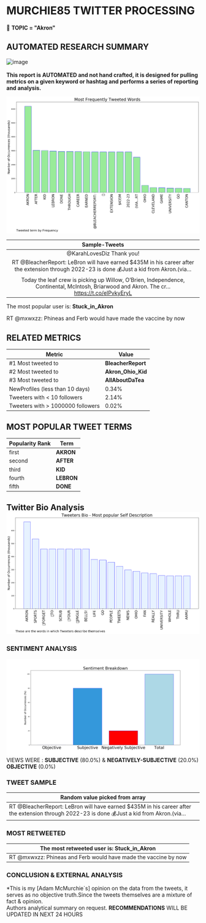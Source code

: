 # MURCHIE85 TWITTER PROCESSING 
&#x1F34E; **TOPIC = "Akron"**

## AUTOMATED RESEARCH SUMMARY

![image](https://marketingplatform.google.com/about/static/images/gmp/analytics-smb-benefit.jpg)
<br></br>
<b> This report is AUTOMATED and not hand crafted, it is designed for pulling metrics on a given keyword or hashtag and performs a series of reporting and analysis.</b>



![image](TWEETS.png)



|                **Sample-Tweets**        |
| :-------------: |
| @KarahLovesDiz Thank you! |
| RT @BleacherReport: LeBron will have earned $435M in his career after the extension through 2022-23 is done 💰Just a kid from Akron.(via… |
| Today the leaf crew is picking up Willow, O’Brien, Independence, Continental, McIntosh, Briarwood and Akron. The cr… https://t.co/elPvkyEryL |

The most popular user is: **Stuck_in_Akron**
<div class="alert alert-block alert-danger"> RT @mxwxzz: Phineas and Ferb would have made the vaccine by now</div>

## RELATED METRICS<br>
| Metric | Value |
| ------------- | ------------- |
| #1 Most tweeted to  | **BleacherReport** |
| #2 Most tweeted to  | **Akron_Ohio_Kid** |
| #3 Most tweeted to  | **AllAboutDaTea** |
| NewProfiles (less than 10 days) | 0.34%  |
| Tweeters with < 10 followers  | 2.14%|
| Tweeters with > 1000000 followers  | 0.02%  |



## MOST POPULAR TWEET TERMS 


| Popularity Rank  | Term |
| ------------- | ------------- |
| first  | **AKRON**  |
| second  | **AFTER**  |
| third  | **KID** |
| fourth  | **LEBRON**  |
| fifth  | **DONE**  |


## Twitter Bio Analysis![image](BIO.png)
### SENTIMENT ANALYSIS
![image](sentiment.png)
VIEWS WERE : **SUBJECTIVE**  (80.0%) & **NEGATIVELY-SUBJECTIVE** (20.0%) **OBJECTIVE** (0.0%)

### TWEET SAMPLE 
| Random value picked from array |
| ------------- |
|RT @BleacherReport: LeBron will have earned $435M in his career after the extension through 2022-23 is done 💰Just a kid from Akron.(via… |

### MOST RETWEETED 

| The most retweeted user is: **Stuck_in_Akron**  |
| ------------- |
| RT @mxwxzz: Phineas and Ferb would have made the vaccine by now |

### CONCLUSION & EXTERNAL ANALYSIS

*This is my [Adam McMurchie`s] opinion on the data from the tweets, it serves as no objective truth.Since the tweets themselves are a mixture of fact & opinion.<br>
Authors analytical summary on request.
**RECOMMENDATIONS** WILL BE UPDATED IN NEXT  24 HOURS <br>